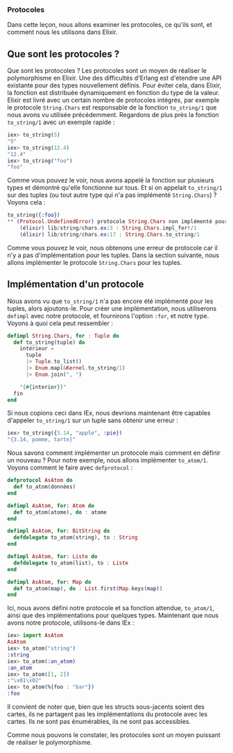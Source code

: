 ### Protocoles

Dans cette leçon, nous allons examiner les protocoles, ce qu'ils sont, et comment nous les utilisons dans Elixir.

## Que sont les protocoles ?
Que sont les protocoles ?
Les protocoles sont un moyen de réaliser le polymorphisme en Elixir.
Une des difficultés d'Erlang est d'étendre une API existante pour des types nouvellement définis.
Pour éviter cela, dans Elixir, la fonction est distribuée dynamiquement en fonction du type de la valeur.
Elixir est livré avec un certain nombre de protocoles intégrés, par exemple le protocole `String.Chars` est responsable de la fonction `to_string/1` que nous avons vu utilisée précédemment.
Regardons de plus près la fonction `to_string/1` avec un exemple rapide :

```elixir
iex> to_string(5)
"5"
iex> to_string(12.4)
"12.4"
iex> to_string("foo")
"foo"
```

Comme vous pouvez le voir, nous avons appelé la fonction sur plusieurs types et démontré qu'elle fonctionne sur tous.
Et si on appelait `to_string/1` sur des tuples (ou tout autre type qui n'a pas implémenté `String.Chars`) ?
Voyons cela :

```elixir
to_string({:foo})
** (Protocol.UndefinedError) protocole String.Chars non implémenté pour {:foo}
    (élixir) lib/string/chars.ex:3 : String.Chars.impl_for!/1
    (élixir) lib/string/chars.ex:17 : String.Chars.to_string/1
```

Comme vous pouvez le voir, nous obtenons une erreur de protocole car il n'y a pas d'implémentation pour les tuples.
Dans la section suivante, nous allons implémenter le protocole `String.Chars` pour les tuples.

## Implémentation d'un protocole

Nous avons vu que `to_string/1` n'a pas encore été implémenté pour les tuples, alors ajoutons-le.
Pour créer une implémentation, nous utiliserons `defimpl` avec notre protocole, et fournirons l'option `:for`, et notre type.
Voyons à quoi cela peut ressembler :

```elixir
defimpl String.Chars, for : Tuple do
  def to_string(tuple) do
    intérieur =
      tuple
      |> Tuple.to_list()
      |> Enum.map(&Kernel.to_string/1)
      |> Enum.join(", ")

    "{#{interior}}"
  fin
end
```

Si nous copions ceci dans IEx, nous devrions maintenant être capables d'appeler `to_string/1` sur un tuple sans obtenir une erreur :

```elixir
iex> to_string({3.14, "apple", :pie})
"{3.14, pomme, tarte}"
```

Nous savons comment implémenter un protocole mais comment en définir un nouveau ?
Pour notre exemple, nous allons implémenter `to_atom/1`.
Voyons comment le faire avec `defprotocol` :

```elixir
defprotocol AsAtom do
  def to_atom(données)
end

defimpl AsAtom, for: Atom do
  def to_atom(atome), do : atome
end

defimpl AsAtom, for: BitString do
  defdelegate to_atom(string), to : String
end

defimpl AsAtom, for: Liste do
  defdelegate to_atom(list), to : Liste
end

defimpl AsAtom, for: Map do
  def to_atom(map), do : List.first(Map.keys(map))
end
```

Ici, nous avons défini notre protocole et sa fonction attendue, `to_atom/1`, ainsi que des implémentations pour quelques types.
Maintenant que nous avons notre protocole, utilisons-le dans IEx :

```elixir
iex> import AsAtom
AsAtom
iex> to_atom("string")
:string
iex> to_atom(:an_atom)
:an_atom
iex> to_atom([1, 2])
:"\x01\x02"
iex> to_atom(%{foo : "bar"})
:foo
```

Il convient de noter que, bien que les structs sous-jacents soient des cartes, ils ne partagent pas les implémentations du protocole avec les cartes.
Ils ne sont pas énumérables, ils ne sont pas accessibles.

Comme nous pouvons le constater, les protocoles sont un moyen puissant de réaliser le polymorphisme.
